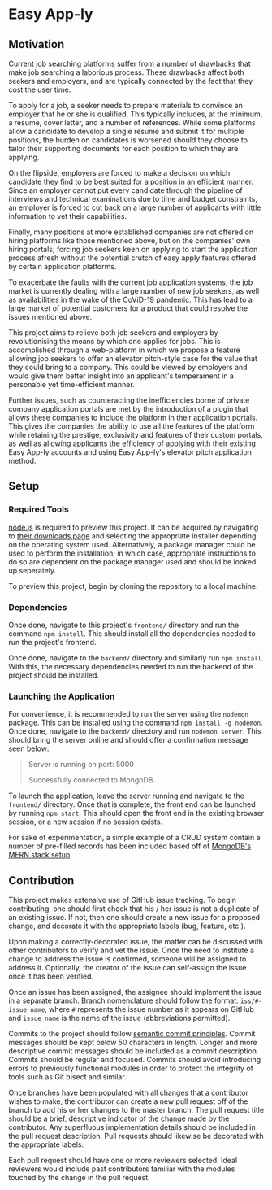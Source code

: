 # Easy App-ly

## Motivation

Current job searching platforms suffer from a number of drawbacks that make job searching a laborious process. These drawbacks affect both seekers and employers, and are typically connected by the fact that they cost the user time. 

To apply for a job, a seeker needs to prepare materials to convince an employer that he or she is qualified. This typically includes, at the minimum, a resume, cover letter, and a number of references. While some platforms allow a candidate to develop a single resume and submit it for multiple positions, the burden on candidates is worsened should they choose to tailor their supporting documents for each position to which they are applying.

On the flipside, employers are forced to make a decision on which candidate they find to be best suited for a position in an efficient manner. Since an employer cannot put every candidate through the pipeline of interviews and technical examinations due to time and budget constraints, an employer is forced to cut back on a large number of applicants with little information to vet their capabilities.

Finally, many positions at more established companies are not offered on hiring platforms like those mentioned above, but on the companies' own hiring portals; forcing job seekers keen on applying to start the application process afresh without the potential crutch of easy apply features offered by certain application platforms.

To exacerbate the faults with the current job application systems, the job market is currently dealing with a large number of new job seekers, as well as availabilities in the wake of the CoViD-19 pandemic. This has lead to a large market of potential customers for a product that could resolve the issues mentioned above.

This project aims to relieve both job seekers and employers by revolutionising the means by which one applies for jobs. This is accomplished through a web-platform in which we propose a feature allowing job seekers to offer an elevator pitch-style case for the value that they could bring to a company. This could be viewed by employers and would give them better insight into an applicant's temperament in a personable yet time-efficient manner.

Further issues, such as counteracting the inefficiencies borne of private company application portals are met by the introduction of a plugin that allows these companies to include the platform in their application portals. This gives the companies the ability to use all the features of the platform while retaining the prestige, exclusivity and features of their custom portals, as well as allowing applicants the efficiency of applying with their existing Easy App-ly accounts and using Easy App-ly's elevator pitch application method.

## Setup

### Required Tools

[node.js](https://nodejs.org/en/) is required to preview this project. It can be acquired by navigating to [their downloads page](https://nodejs.org/en/download/) and selecting the appropriate installer depending on the operating system used. Alternatively, a package manager could be used to perform the installation; in which case, appropriate instructions to do so are dependent on the package manager used and should be looked up seperately.

To preview this project, begin by cloning the repository to a local machine.

### Dependencies

Once done, navigate to this project's `frontend/` directory and run the command `npm install`. This should install all the dependencies needed to run the project's frontend.

Once done, navigate to the `backend/` directory and similarly run `npm install`. With this, the necessary dependencies needed to run the backend of the project should be installed.

### Launching the Application

For convenience, it is recommended to run the server using the `nodemon` package. This can be installed using the command `npm install -g nodemon`. Once done, navigate to the `backend/` directory and run `nodemon server`. This should bring the server online and should offer a confirmation message seen below:

> Server is running on port: 5000
>
> Successfully connected to MongoDB.

To launch the application, leave the server running and navigate to the `frontend/` directory. Once that is complete, the front end can be launched by running `npm start`. This should open the front end in the existing browser session, or a new session if no session exists.

For sake of experimentation, a simple example of a CRUD system contain a number of pre-filled records has been included based off of [MongoDB's MERN stack setup](https://www.mongodb.com/languages/mern-stack-tutorial).

## Contribution

This project makes extensive use of GitHub issue tracking. To begin contributing, one should first check that his / her issue is not a duplicate of an existing issue. If not, then one should create a new issue for a proposed change, and decorate it with the appropriate labels (bug, feature, etc.).

Upon making a correctly-decorated issue, the matter can be discussed with other contributors to verify and vet the issue. Once the need to institute a change to address the issue is confirmed, someone will be assigned to address it. Optionally, the creator of the issue can self-assign the issue once it has been verified.

Once an issue has been assigned, the assignee should implement the issue in a separate branch. Branch nomenclature should follow the format: `iss/#-issue_name`, where `#` represents the issue number as it appears on GitHub and `issue_name` is the name of the issue (abbreviations permitted).

Commits to the project should follow [semantic commit principles](https://gist.github.com/joshbuchea/6f47e86d2510bce28f8e7f42ae84c716). Commit messages should be kept below 50 characters in length. Longer and more descriptive commit messages should be included as a commit description. Commits should be regular and focused. Commits should avoid introducing errors to previously functional modules in order to protect the integrity of tools such as Git bisect and similar.

Once branches have been populated with all changes that a contributor wishes to make, the contributor can create a new pull request off of the branch to add his or her changes to the master branch. The pull request title should be a brief, descriptive indicator of the change made by the contributor. Any superfluous implementation details should be included in the pull request description. Pull requests should likewise be decorated with the appropriate labels.

Each pull request should have one or more reviewers selected. Ideal reviewers would include past contributors familiar with the modules touched by the change in the pull request.
